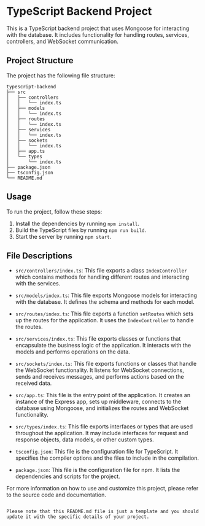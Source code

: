 # TypeScript Backend Project

This is a TypeScript backend project that uses Mongoose for interacting with the database. It includes functionality for handling routes, services, controllers, and WebSocket communication.

## Project Structure

The project has the following file structure:

```
typescript-backend
├── src
│   ├── controllers
│   │   └── index.ts
│   ├── models
│   │   └── index.ts
│   ├── routes
│   │   └── index.ts
│   ├── services
│   │   └── index.ts
│   ├── sockets
│   │   └── index.ts
│   ├── app.ts
│   └── types
│       └── index.ts
├── package.json
├── tsconfig.json
└── README.md
```

## Usage

To run the project, follow these steps:

1. Install the dependencies by running `npm install`.
2. Build the TypeScript files by running `npm run build`.
3. Start the server by running `npm start`.

## File Descriptions

- `src/controllers/index.ts`: This file exports a class `IndexController` which contains methods for handling different routes and interacting with the services.

- `src/models/index.ts`: This file exports Mongoose models for interacting with the database. It defines the schema and methods for each model.

- `src/routes/index.ts`: This file exports a function `setRoutes` which sets up the routes for the application. It uses the `IndexController` to handle the routes.

- `src/services/index.ts`: This file exports classes or functions that encapsulate the business logic of the application. It interacts with the models and performs operations on the data.

- `src/sockets/index.ts`: This file exports functions or classes that handle the WebSocket functionality. It listens for WebSocket connections, sends and receives messages, and performs actions based on the received data.

- `src/app.ts`: This file is the entry point of the application. It creates an instance of the Express app, sets up middleware, connects to the database using Mongoose, and initializes the routes and WebSocket functionality.

- `src/types/index.ts`: This file exports interfaces or types that are used throughout the application. It may include interfaces for request and response objects, data models, or other custom types.

- `tsconfig.json`: This file is the configuration file for TypeScript. It specifies the compiler options and the files to include in the compilation.

- `package.json`: This file is the configuration file for npm. It lists the dependencies and scripts for the project.

For more information on how to use and customize this project, please refer to the source code and documentation.

```

Please note that this README.md file is just a template and you should update it with the specific details of your project.